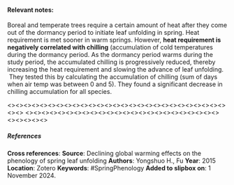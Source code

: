 #### **Relevant notes**:
Boreal and temperate trees require a certain amount of heat after they come out of the dormancy period to initiate leaf unfolding in spring. Heat requirement is met sooner in warm springs. However, **heat requirement is negatively correlated with chilling** (accumulation of cold temperatures during the dormancy period. As the dormancy period warms during the study period, the accumulated chilling is progressively reduced, thereby increasing the heat requirement and slowing the advance of leaf unfolding.  They tested this by calculating the accumulation of chilling (sum of days when air temp was between 0 and 5). They found a significant decrease in chilling accumulation for all species.

<><><><><><><><><><><><><><><><><><><><><><><><><><><><><>
<><><><><><><><><><><><><><><><><><><><><><><><><><><><><>
##### References
**Cross references**: 
**Source**: Declining global warming effects on the phenology of spring leaf unfolding
**Authors**: Yongshuo H., Fu
**Year**: 2015
**Location**: Zotero
**Keywords**: #SpringPhenology 
**Added to slipbox on**:  1 November 2024. 